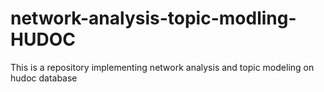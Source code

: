 # network-analysis-topic-modling-HUDOC
This is a repository implementing network analysis and topic modeling on hudoc database
